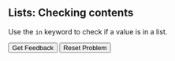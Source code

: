 ## Lists: Checking contents

Use the `in` keyword to check if a value is in a list.
<div id="list_check_contents-sortableTrash" class="sortable-code"></div> 
<div id="list_check_contents-sortable" class="sortable-code"></div> 
<div style="clear:both;"></div> 
<p> 
    <input id="list_check_contents-feedbackLink" value="Get Feedback" type="button" /> 
    <input id="list_check_contents-newInstanceLink" value="Reset Problem" type="button" /> 
</p> 
<script type="text/javascript"> 
(function(){
  var initial = "names = [&quot;Anji&quot;, &quot;Briana&quot;, &quot;Carlos&quot;, &quot;Donna&quot;, &quot;Elisa&quot;]\n" +
    "get_name = input(&quot;Enter a name: &quot;)\n" +
    "if get_name in names:\n" +
    "    print(f&quot;Yes, {get_name} is in the list!&quot;)\n" +
    "else:\n" +
    "    print(f&quot;Sorry, {get_name} is not in the list.&quot;)\n" +
    "if get_name is in names: #distractor";
  var parsonsPuzzle = new ParsonsWidget({
    "sortableId": "list_check_contents-sortable",
    "max_wrong_lines": 10,
    "grader": ParsonsWidget._graders.LineBasedGrader,
    "exec_limit": 2500,
    "can_indent": true,
    "x_indent": 50,
    "lang": "en",
    "trashId": "list_check_contents-sortableTrash"
  });
  parsonsPuzzle.init(initial);
  parsonsPuzzle.shuffleLines();
  $("#list_check_contents-newInstanceLink").click(function(event){ 
      event.preventDefault(); 
      parsonsPuzzle.shuffleLines(); 
  }); 
  $("#list_check_contents-feedbackLink").click(function(event){ 
      event.preventDefault(); 
      parsonsPuzzle.getFeedback(); 
  }); 
})(); 
</script>

